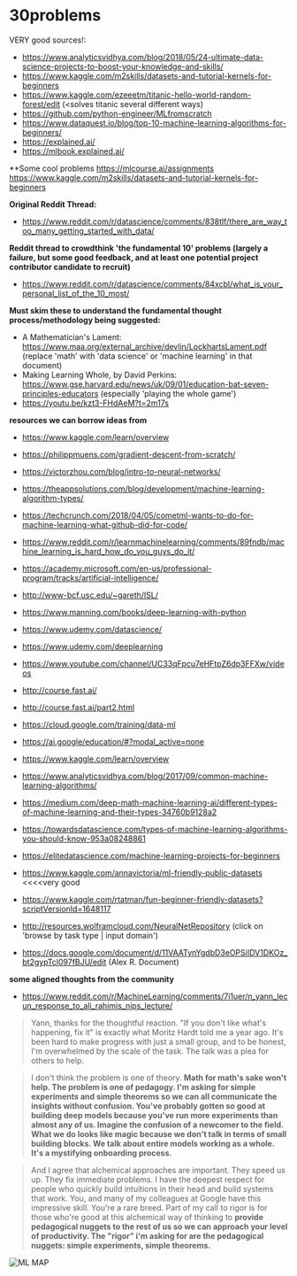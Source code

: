 # 30problems

VERY good sources!:
* https://www.analyticsvidhya.com/blog/2018/05/24-ultimate-data-science-projects-to-boost-your-knowledge-and-skills/
* https://www.kaggle.com/m2skills/datasets-and-tutorial-kernels-for-beginners
* https://www.kaggle.com/ezeeetm/titanic-hello-world-random-forest/edit (<solves titanic several different ways)
* https://github.com/python-engineer/MLfromscratch
* https://www.dataquest.io/blog/top-10-machine-learning-algorithms-for-beginners/
* https://explained.ai/
* https://mlbook.explained.ai/

**Some cool problems
https://mlcourse.ai/assignments
https://www.kaggle.com/m2skills/datasets-and-tutorial-kernels-for-beginners

**Original Reddit Thread:**
* https://www.reddit.com/r/datascience/comments/838tlf/there_are_way_too_many_getting_started_with_data/

**Reddit thread to crowdthink 'the fundamental 10' problems (largely a failure, but some good feedback, and at least one potential project contributor candidate to recruit)**
* https://www.reddit.com/r/datascience/comments/84xcbl/what_is_your_personal_list_of_the_10_most/

**Must skim these to understand the fundamental thought process/methodology being suggested:**
* A Mathematician's Lament: https://www.maa.org/external_archive/devlin/LockhartsLament.pdf (replace 'math' with 'data science' or 'machine learning' in that document)
* Making Learning Whole, by David Perkins: https://www.gse.harvard.edu/news/uk/09/01/education-bat-seven-principles-educators (especially 'playing the whole game')
* https://youtu.be/kzt3-FHdAeM?t=2m17s

**resources we can borrow ideas from**
* https://www.kaggle.com/learn/overview
* https://philippmuens.com/gradient-descent-from-scratch/
* https://victorzhou.com/blog/intro-to-neural-networks/
* https://theappsolutions.com/blog/development/machine-learning-algorithm-types/
* https://techcrunch.com/2018/04/05/cometml-wants-to-do-for-machine-learning-what-github-did-for-code/
* https://www.reddit.com/r/learnmachinelearning/comments/89fndb/machine_learning_is_hard_how_do_you_guys_do_it/
* https://academy.microsoft.com/en-us/professional-program/tracks/artificial-intelligence/
* http://www-bcf.usc.edu/~gareth/ISL/
* https://www.manning.com/books/deep-learning-with-python
* https://www.udemy.com/datascience/
* https://www.udemy.com/deeplearning
* https://www.youtube.com/channel/UC33qFpcu7eHFtpZ6dp3FFXw/videos
* http://course.fast.ai/
* http://course.fast.ai/part2.html
* https://cloud.google.com/training/data-ml
* https://ai.google/education/#?modal_active=none
* https://www.kaggle.com/learn/overview
* https://www.analyticsvidhya.com/blog/2017/09/common-machine-learning-algorithms/
* https://medium.com/deep-math-machine-learning-ai/different-types-of-machine-learning-and-their-types-34760b9128a2
* https://towardsdatascience.com/types-of-machine-learning-algorithms-you-should-know-953a08248861
* https://elitedatascience.com/machine-learning-projects-for-beginners
* https://www.kaggle.com/annavictoria/ml-friendly-public-datasets <<<<very good
* https://www.kaggle.com/rtatman/fun-beginner-friendly-datasets?scriptVersionId=1648117


* http://resources.wolframcloud.com/NeuralNetRepository (click on 'browse by task type | input domain')
* https://docs.google.com/document/d/11VAATynYgdbD3eOPSiIDV1DKOz_bt2gypTcl097fBJU/edit (Alex R. Document)


**some aligned thoughts from the community**
* https://www.reddit.com/r/MachineLearning/comments/7i1uer/n_yann_lecun_response_to_ali_rahimis_nips_lecture/
>  Yann, thanks for the thoughtful reaction. "If you don't like what's happening, fix it" is exactly what Moritz Hardt told me a year ago. It's been hard to make progress with just a small group, and to be honest, I'm overwhelmed by the scale of the task. The talk was a plea for others to help.

> I don't think the problem is one of theory. **Math for math's sake won't help. The problem is one of pedagogy. I'm asking for simple experiments and simple theorems so we can all communicate the insights without confusion. You've probably gotten so good at building deep models because you've run more experiments than almost any of us. Imagine the confusion of a newcomer to the field. What we do looks like magic because we don't talk in terms of small building blocks. We talk about entire models working as a whole. It's a mystifying onboarding process.**

> And I agree that alchemical approaches are important. They speed us up. They fix immediate problems. I have the deepest respect for people who quickly build intuitions in their head and build systems that work. You, and many of my colleagues at Google have this impressive skill. You're a rare breed. Part of my call to rigor is for those who're good at this alchemical way of thinking to **provide pedagogical nuggets to the rest of us so we can approach your level of productivity. The "rigor" i'm asking for are the pedagogical nuggets: simple experiments, simple theorems.**

![ML MAP](https://github.com/ezeeetm/30problems/blob/master/img/ml%20map.PNG)

